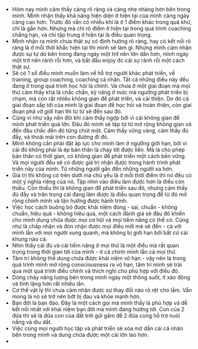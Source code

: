 - Hôm nay mình cảm thấy càng rõ ràng và càng nhẹ nhàng hơn bên trong mình. Mình nhận thấy khả năng hiện diện ở hiện tại của mình càng ngày càng cao hơn. Trước đó vẫn có nhiều khi là ở 1 điểm khác trong quá khứ, chỉ là gần hơn. Nhưng mà chỉ rõ điểm ở hiện tại trong quá trình coaching chẳng hạn, và chỉ tập trung ở hiện tại là điều quan trọng.
- Mình nhận ra mình chưa thật sự có định hướng rõ ràng, hay có kết nối rõ ràng là ở mỗi thời khắc hiện tại thì mình sẽ làm gì. Nhưng mình cảm nhận được sự tự do bên trong đang ngày một trở nên lớn dần hơn, mình ngày một trở nên rảnh rỗi hơn, và bắt đầu enjoy đc cái sự rảnh rỗi một cách thật sự.
- Sẽ có 1 số điều mình muốn làm về hỗ trợ người khác phát triển, về training, group coaching, coaching cá nhân. Tất cả những điều này đều đang ở trong quá trình học hỏi là chính. Và chưa ở một giai đoạn mà mọi thứ cảm thấy khá là chắc chắn, kỹ năng ở mức mà ngưỡng phát triển bị chạm, mà còn rất nhiều không gian để phát triển, và cải thiện. Do đó cả giai đoạn sắp tới của mình là giai đoạn để học hỏi và hoàn thiện, còn giai đoạn phá vỡ giới hạn thì từ từ sẽ đến sau đó.
- Cũng vì như vậy nên đôi khi cảm thấy ngợp bởi vì cái không gian để mình phát triển quá lớn. Đâu đó mình sẽ tập từ từ mở rộng không gian và đến đâu chắc đến đó từng chút một. Cảm thấy vững vàng, cảm thấy đủ đầy, và thoải mái trên con đường đi đó.
- Mình không cần phải đặt áp lực cho mình làm ở ngưỡng giới hạn, bởi vì cái đó không phải là ép bản thân là chạy tới được liền. Mà là cho phép bản thân có thời gian, có không gian để phát triển một cách bền vững. Và mọi người đều sẽ có được giá trị nhận được trong hành trình phát triển này của mình. Từ những người gần đến những người xa hơn.
- Giá trị thì không có trên dưới mà chủ yếu là ở mỗi thời điểm thì nó đều có một ý nghĩa riêng của nó. Tập nhìn vào điều làm được hơn là điều còn thiếu. Còn thiếu thì là không gian để phát triển sau đó, nhưng cảm thấy đủ đầy và trân trọng cái đang làm được là điều quan trọng để từ đó mở rộng chính mình và tận hưởng được hành trình.
- Việc học cách buông bỏ được khái niệm đúng - sai, chuẩn - không chuẩn, hiệu quả - không hiệu quả, một cách đánh giá sẽ đâu đó khiến cho mình dung chứa được mọi cơ hội và mọi tiềm năng có thể có. Cũng như là chấp nhận và đón nhận được mọi điều mới mẻ sẽ đến - cả với mình lẫn với mọi người xung quanh, mà không bị giới hạn bởi bất cứ cái khung nào cả.
- Nhìn thấy cái đủ và cái tiềm năng ở mọi thứ là một điều mà rất quan trọng trong thời gian tới của mình - ở cả chính mình lẫn cả mọi thứ.
- Tâm trí không thể dung chứa được khái niệm vô hạn - vậy nên là trong quá trình mình mở rộng consciousness ra vô hạn, tâm trí mình sẽ trải qua một quá trình điều chỉnh và thích nghi cho phù hợp với điều đó.
- Dòng chảy năng lượng bên trong mình ngày một thông suốt, ít xáo động và tĩnh lặng hơn rất nhiều lần.
- Cơ thể vật lý thì chưa cảm nhận được sự thay đổi nào rõ rệt cho lắm. Vẫn mong là nó sẽ trở nên bớt bị đau và khỏe mạnh hơn.
- Bạn đời là bạn đạo. Đây là một cách gọi mà mình thấy là phù hợp và dễ kết nối nhất với khái niệm bạn đời mà mình đang hướng tới. Con của 2 đứa thì sẽ là đứa con của đất trời gửi gắm để 2 đứa cùng hỗ trợ nuôi nấng và dìu dắt.
- Việc cùng mọi người học tập và phát triển sẽ xóa mờ dần cái cá nhân bên trong mình và dung chứa được một cái lớn lao hơn. 
- 
